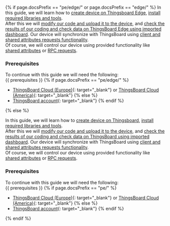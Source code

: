 {% if page.docsPrefix == "pe/edge/" or page.docsPrefix == "edge/" %}
In this guide, we will learn how to [create device on Thingsboard Edge](#create-device-on-thingsboard-edge), 
[install required libraries and tools](#install-required-libraries-and-tools).  
After this we will [modify our code and upload it to the device](#connect-device-to-thingsboard-edge), 
and [check the results of our coding and check data on ThingsBoard Edge using imported dashboard](#check-data-on-thingsboard-edge).
Our device will synchronize with ThingsBoard using [client and shared attributes requests functionality](#synchronize-device-state-using-client-and-shared-attribute-requests).      
Of course, we will control our device using provided functionality like [shared attributes](#control-device-using-shared-attributes) or [RPC requests](#control-device-using-rpc).

### Prerequisites

To continue with this guide we will need the following:  
{{ prerequisites }} {% if page.docsPrefix == "pe/edge/" %}
- [ThingsBoard Cloud (Europe)](https://eu.thingsboard.cloud/signup){: target="_blank"} or [ThingsBoard Cloud (America)](https://thingsboard.cloud/signup){: target="_blank"}
{% else %}
- [ThingsBoard account](https://demo.thingsboard.io/signup){: target="_blank"}
{% endif %}

{% else %}

In this guide, we will learn how to [create device on Thingsboard](#create-device-on-thingsboard), 
[install required libraries and tools](#install-required-libraries-and-tools).  
After this we will [modify our code and upload it to the device](#connect-device-to-thingsboard), 
and [check the results of our coding and check data on ThingsBoard using imported dashboard](#check-data-on-thingsboard).
Our device will synchronize with ThingsBoard using [client and shared attributes requests functionality](#synchronize-device-state-using-client-and-shared-attribute-requests).      
Of course, we will control our device using provided functionality like [shared attributes](#control-device-using-shared-attributes) or [RPC requests](#control-device-using-rpc).  

### Prerequisites

To continue with this guide we will need the following:  
{{ prerequisites }} {% if page.docsPrefix == "pe/" %}
- [ThingsBoard Cloud (Europe)](https://eu.thingsboard.cloud/signup){: target="_blank"} or [ThingsBoard Cloud (America)](https://thingsboard.cloud/signup){: target="_blank"}
{% else %}
- [ThingsBoard account](https://demo.thingsboard.io/signup){: target="_blank"}
{% endif %}

{% endif %}